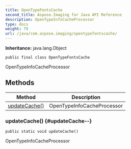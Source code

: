 ```yaml
---
title: OpenTypeFontsCache
second_title: Aspose.Imaging for Java API Reference
description: OpenTypeInfoCacheProcessor
type: docs
weight: 79
url: /java/com.aspose.imaging/opentypefontscache/
---
```

**Inheritance:**
java.lang.Object
```
public final class OpenTypeFontsCache
```

OpenTypeInfoCacheProcessor
## Methods

| Method | Description |
| --- | --- |
| [updateCache()](#updateCache--) | OpenTypeInfoCacheProcessor |
### updateCache() {#updateCache--}
```
public static void updateCache()
```


OpenTypeInfoCacheProcessor


